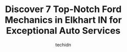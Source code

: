 ---
layout: ampstory
image: https://images.unsplash.com/photo-1625078995475-24378c4d611b?ixlib=rb-4.0.3&ixid=MnwxMjA3fDB8MHxwaG90by1wYWdlfHx8fGVufDB8fHx8&auto=format&fit=crop&w=640&h=853&q=80
author: techidn
featured: false
description: For top-quality automotive repairs and maintenance, visit the 7 best Ford Mechanic in Elkhart IN, USA. Their reputation for excellence and their dedication to customer satisfaction make them
title: Discover 7 Top-Notch Ford Mechanics in Elkhart IN for Exceptional Auto Services
cover:
   title: Discover 7 Top-Notch Ford Mechanics in Elkhart IN for Exceptional Auto Services
   subtitle: Rickpate
   background: https://images.unsplash.com/photo-1625078995475-24378c4d611b?ixlib=rb-4.0.3&ixid=MnwxMjA3fDB8MHxwaG90by1wYWdlfHx8fGVufDB8fHx8&auto=format&fit=crop&w=640&h=853&q=80

pages: 
 - layout: thirds
   top: <h1>#1 TMT Automotive of Elkhart</h1>
   bottom: "<p>This place was truly a blessing when I needed it. Around Easter weekend, I hit a major roadblock on my way to the Elkhart area to visit some friends and just before leavi</p>"
   background: https://www.knot35.com/toplist/wp-content/uploads/2023/06/best-ford-mechanic-1-in-elkhart-in-1685839237.jpeg
   backgroundblur: true
 - layout: thirds
   top: <h1>#2 Goldstone Automotive</h1>
   bottom: "<p>23513 US-33, Elkhart, IN 46517, United States</p>"
   background: https://www.knot35.com/toplist/wp-content/uploads/2023/06/best-ford-mechanic-2-in-elkhart-in-1685839237.jpeg
   cta:
      link: https://www.knot35.com/toplist/discover-7-top-notch-ford-mechanics-in-elkhart-in-for-exceptional-auto-services/
      text: Discover 7 Top-Notch Ford Mechanics in Elkhart IN for Exceptional Auto Services
 - layout: thirds
   top: <h1>#3 Quality Import Service</h1>
   bottom: "<p>2504 Johnson St, Elkhart, IN 46514, United States</p>"
   background: https://www.knot35.com/toplist/wp-content/uploads/2023/06/best-ford-mechanic-3-in-elkhart-in-1685839237.jpeg
   cta:
      link: https://www.knot35.com/toplist/discover-7-top-notch-ford-mechanics-in-elkhart-in-for-exceptional-auto-services/
      text: Discover 7 Top-Notch Ford Mechanics in Elkhart IN for Exceptional Auto Services
 - layout: thirds
   top: <h1>#4 Auto Village Service Center</h1>
   bottom: "<p>23481 US-33, Elkhart, IN 46517, United States</p>"
   background: https://images.unsplash.com/photo-1531169509526-f8f1fdaa4a67?ixlib=rb-4.0.3&ixid=MnwxMjA3fDB8MHxwaG90by1wYWdlfHx8fGVufDB8fHx8&auto=format&fit=crop&w=640&h=853&q=80
   cta:
      link: https://www.knot35.com/toplist/discover-7-top-notch-ford-mechanics-in-elkhart-in-for-exceptional-auto-services/
      text: Discover 7 Top-Notch Ford Mechanics in Elkhart IN for Exceptional Auto Services
 - layout: thirds
   top: <h1>#5 Jim Stones Service, Inc.</h1>
   bottom: "<p>225 W Lexington Ave, Elkhart, IN 46516, United States</p>"
   background: https://images.unsplash.com/photo-1591393223703-56fe1347ac62?ixlib=rb-4.0.3&ixid=MnwxMjA3fDB8MHxwaG90by1wYWdlfHx8fGVufDB8fHx8&auto=format&fit=crop&w=640&h=853&q=80
   cta:
      link: https://www.knot35.com/toplist/discover-7-top-notch-ford-mechanics-in-elkhart-in-for-exceptional-auto-services/
      text: Discover 7 Top-Notch Ford Mechanics in Elkhart IN for Exceptional Auto Services
 - layout: thirds
   top: <h1>#6 Bobs Auto & Truck Service</h1>
   bottom: "<p>29420 Co Rd 12, Elkhart, IN 46514, United States</p>"
   background: https://images.unsplash.com/photo-1614648718611-0635f29016cb?ixlib=rb-4.0.3&ixid=MnwxMjA3fDB8MHxwaG90by1wYWdlfHx8fGVufDB8fHx8&auto=format&fit=crop&w=640&h=853&q=80
   cta:
      link: https://www.knot35.com/toplist/discover-7-top-notch-ford-mechanics-in-elkhart-in-for-exceptional-auto-services/
      text: Discover 7 Top-Notch Ford Mechanics in Elkhart IN for Exceptional Auto Services
 - layout: thirds
   top: <h1>#7 Reynolds Auto Repair</h1>
   bottom: "<p>58127 State Rte 19, Elkhart, IN 46517, United States</p>"
   background: https://images.unsplash.com/photo-1632260260864-caf7fde5ec36?ixlib=rb-4.0.3&ixid=MnwxMjA3fDB8MHxwaG90by1wYWdlfHx8fGVufDB8fHx8&auto=format&fit=crop&w=640&h=853&q=80
   cta:
      link: https://www.knot35.com/toplist/discover-7-top-notch-ford-mechanics-in-elkhart-in-for-exceptional-auto-services/
      text: Discover 7 Top-Notch Ford Mechanics in Elkhart IN for Exceptional Auto Services
 - layout: thirds
   middle: Continue reading...
   background: https://images.unsplash.com/photo-1595364397663-fca4f075d796?ixlib=rb-4.0.3&ixid=MnwxMjA3fDB8MHxwaG90by1wYWdlfHx8fGVufDB8fHx8&auto=format&fit=crop&w=640&h=853&q=80
   cta:
      link: https://www.knot35.com/toplist/discover-7-top-notch-ford-mechanics-in-elkhart-in-for-exceptional-auto-services/
      text: Discover 7 Top-Notch Ford Mechanics in Elkhart IN for Exceptional Auto Services
      
---